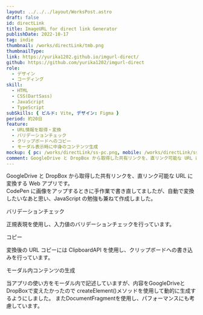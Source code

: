 ```yaml
---
layout: ../../../layout/WorksPost.astro
draft: false
id: directLink
title: ImageURL for direct link Generator
publishDate: 2022-10-17
tag: indie
thumbnail: /works/directLink/tmb.png
thumbnailType:
link: https://yurika1202.github.io/imgurl-direct/
github: https://github.com/yurika1202/imgurl-direct
role:
  - デザイン
  - コーディング
skill:
  - HTML
  - CSS(DartSass)
  - JavaScript
  - TypeScript
subSkills: { ビルド: Vite, デザイン: Figma }
period: 約20日
feature:
  - URL情報を取得・変換
  - バリデーションチェック
  - クリップボードへのコピー
  - モーダル表示時に中身のコンテンツ生成
mockup: { pc: /works/directLink/ss-pc.png, mobile: /works/directLink/ss-mobile.png }
comment: GoogleDrive と DropBox から取得した共有リンクを、直リンク可能な URL に変換する Web アプリです。
---
```


GoogleDrive と DropBox から取得した共有リンクを、直リンク可能な URL に変換する Web アプリです。  
CodePen に画像をアップするときに手作業で書き直してましたが、自動で変換したいなあと思い、JavaScript の勉強も兼ねて作成しました。
<br />

<p class="bl_entry_pointText">バリデーションチェック</p>  
正規表現を使用し、入力値のバリデーションチェックを行っています。
<br />
<p class="bl_entry_pointText">コピー</p>  
変換後の URL コピーには ClipboardAPI を使用し、クリップボードへの書き込みを行っています。  
<br />
<p class="bl_entry_pointText">モーダル内コンテンツの生成</p>  
当アプリの使い方をモーダル内で記述していますが、内容をGoogleDriveとDropBoxで変えたかったので createElement()メソッドを使用して動的に生成するようにしました。  
またDocumentFragmentを使用し、パフォーマンスにも考慮しています。
